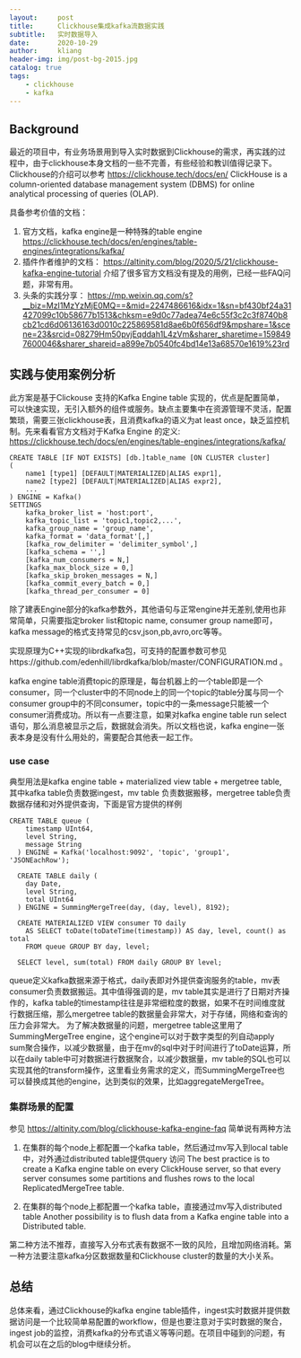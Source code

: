```yaml
---
layout:     post 
title:      Clickhouse集成kafka流数据实践
subtitle:   实时数据导入
date:       2020-10-29             
author:     kliang                  
header-img: img/post-bg-2015.jpg    
catalog: true                      
tags:                            
    - clickhouse
    - kafka
---
```


## Background
最近的项目中，有业务场景用到导入实时数据到Clickhouse的需求，再实践的过程中，由于clickhouse本身文档的一些不完善，有些经验和教训值得记录下。
Clickhouse的介绍可以参考 https://clickhouse.tech/docs/en/
ClickHouse is a column-oriented database management system (DBMS) for online analytical processing of queries (OLAP).

具备参考价值的文档：
1. 官方文档，kafka engine是一种特殊的table engine https://clickhouse.tech/docs/en/engines/table-engines/integrations/kafka/
2. 插件作者维护的文档： https://altinity.com/blog/2020/5/21/clickhouse-kafka-engine-tutorial 介绍了很多官方文档没有提及的用例，已经一些FAQ问题，非常有用。
3. 头条的实践分享： https://mp.weixin.qq.com/s?__biz=MzI1MzYzMjE0MQ==&mid=2247486616&idx=1&sn=bf430bf24a31427099c10b58677b1513&chksm=e9d0c77adea74e6c55f3c2c3f8740b8cb21cd6d06136163d0010c225869581d8ae6b0f656df9&mpshare=1&scene=23&srcid=08279Hm50pvjEqddah1L4zVm&sharer_sharetime=1598497600046&sharer_shareid=a899e7b0540fc4bd14e13a68570e1619%23rd 

## 实践与使用案例分析
此方案是基于Clickouse 支持的Kafka Engine table 实现的，优点是配置简单，可以快速实现，无引入额外的组件或服务。缺点主要集中在资源管理不灵活，配置繁琐，需要三张clickhouse表，且消费kafka的语义为at least once，缺乏监控机制。先来看看官方文档对于Kafka Engine 的定义: https://clickhouse.tech/docs/en/engines/table-engines/integrations/kafka/
```
CREATE TABLE [IF NOT EXISTS] [db.]table_name [ON CLUSTER cluster]
(
    name1 [type1] [DEFAULT|MATERIALIZED|ALIAS expr1],
    name2 [type2] [DEFAULT|MATERIALIZED|ALIAS expr2],
    ...
) ENGINE = Kafka()
SETTINGS
    kafka_broker_list = 'host:port',
    kafka_topic_list = 'topic1,topic2,...',
    kafka_group_name = 'group_name',
    kafka_format = 'data_format'[,]
    [kafka_row_delimiter = 'delimiter_symbol',]
    [kafka_schema = '',]
    [kafka_num_consumers = N,]
    [kafka_max_block_size = 0,]
    [kafka_skip_broken_messages = N,]
    [kafka_commit_every_batch = 0,]
    [kafka_thread_per_consumer = 0]
```
除了建表Engine部分的kafka参数外，其他语句与正常engine并无差别,使用也非常简单，只需要指定broker list和topic name, consumer group name即可，kafka message的格式支持常见的csv,json,pb,avro,orc等等。

实现原理为C++实现的librdkafka包，可支持的配置参数可参见https://github.com/edenhill/librdkafka/blob/master/CONFIGURATION.md 。

kafka engine table消费topic的原理是，每台机器上的一个table即是一个consumer，同一个cluster中的不同node上的同一个topic的table分属与同一个consumer group中的不同consumer，topic中的一条message只能被一个consumer消费成功。所以有一点要注意，如果对kafka engine table run select 语句，那么消息被显示之后，数据就会消失。所以文档也说，kafka engine一张表本身是没有什么用处的，需要配合其他表一起工作。

### use case
典型用法是kafka engine table + materialized view table + mergetree table, 其中kafka table负责数据ingest，mv table 负责数据搬移，mergetree table负责数据存储和对外提供查询，下面是官方提供的样例
```
CREATE TABLE queue (
    timestamp UInt64,
    level String,
    message String
  ) ENGINE = Kafka('localhost:9092', 'topic', 'group1', 'JSONEachRow');

  CREATE TABLE daily (
    day Date,
    level String,
    total UInt64
  ) ENGINE = SummingMergeTree(day, (day, level), 8192);

  CREATE MATERIALIZED VIEW consumer TO daily
    AS SELECT toDate(toDateTime(timestamp)) AS day, level, count() as total
    FROM queue GROUP BY day, level;

  SELECT level, sum(total) FROM daily GROUP BY level;
```
queue定义kafka数据来源于格式，daily表即对外提供查询服务的table，mv表consumer负责数据搬运。其中值得强调的是，mv table其实是进行了日期对齐操作的，kafka table的timestamp往往是非常细粒度的数据，如果不在时间维度就行数据压缩，那么mergetree table的数据量会非常大，对于存储，网络和查询的压力会非常大。
为了解决数据量的问题，mergetree table这里用了SummingMergeTree engine，这个engine可以对于数字类型的列自动apply sum聚合操作，以减少数据量，由于在mv的sql中对于时间进行了toDate运算，所以在daily table中可对数据进行数据聚合，以减少数据量，mv table的SQL也可以实现其他的transform操作，这里看业务需求的定义，而SummingMergeTree也可以替换成其他的engine，达到类似的效果，比如aggregateMergeTree。

### 集群场景的配置
参见 https://altinity.com/blog/clickhouse-kafka-engine-faq  简单说有两种方法
1. 在集群的每个node上都配置一个kafka table，然后通过mv写入到local table中，对外通过distributed table提供query 访问
The best practice is to create a Kafka engine table on every ClickHouse server, so that every server consumes some partitions and flushes rows to the local ReplicatedMergeTree table.

2. 在集群的每个node上都配置一个kafka table，直接通过mv写入distributed table
Another possibility is to flush data from a Kafka engine table into a Distributed table.

第二种方法不推荐，直接写入分布式表有数据不一致的风险，且增加网络消耗。第一种方法要注意kafka分区数据数量和Clickhouse cluster的数量的大小关系。

## 总结
总体来看，通过Clickhouse的kafka engine table插件，ingest实时数据并提供数据访问是一个比较简单易配置的workflow，但是也要注意对于实时数据的聚合，ingest job的监控，消费kafka的分布式语义等等问题。在项目中碰到的问题，有机会可以在之后的blog中继续分析。
